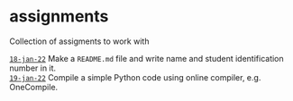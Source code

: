 # assignments
Collection of assigments to work with

[`18-jan-22`](01) Make a `README.md` file and write name and student identification number in it. \
[`19-jan-22`](02) Compile a simple Python code using online compiler, e.g. OneCompile.
